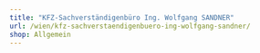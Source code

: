 ```yaml
---
title: "KFZ-Sachverständigenbüro Ing. Wolfgang SANDNER"
url: /wien/kfz-sachverstaendigenbuero-ing-wolfgang-sandner/
shop: Allgemein
---
```

